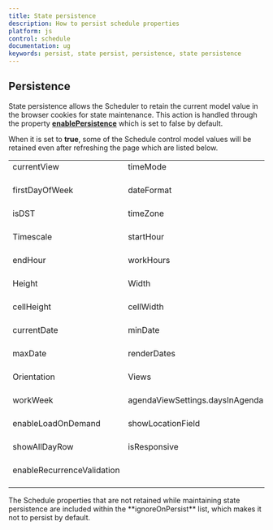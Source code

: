 ```yaml
---
title: State persistence
description: How to persist schedule properties
platform: js
control: schedule
documentation: ug
keywords: persist, state persist, persistence, state persistence 
---
```

## Persistence

State persistence allows the Scheduler to retain the current model value in the browser cookies for state maintenance. This action is handled through the property **[enablePersistence](http://help.syncfusion.com/js/api/ejschedule#members:enablepersistence "")** which is set to false by default.

When it is set to **true**, some of the Schedule control model values will be retained even after refreshing the page which are listed below.

<table>
<tr>
<td>
currentView<br/><br/></td><td>
timeMode<br/><br/></td></tr>
<tr>
<td>
firstDayOfWeek<br/><br/></td><td>
dateFormat<br/><br/></td></tr>
<tr>
<td>
isDST<br/><br/></td><td>
timeZone<br/><br/></td></tr>
<tr>
<td>
Timescale<br/><br/></td><td>
startHour<br/><br/></td></tr>
<tr>
<td>
endHour<br/><br/></td><td>
workHours<br/><br/></td></tr>
<tr>
<td>
Height<br/><br/></td><td>
Width<br/><br/></td></tr>
<tr>
<td>
cellHeight<br/><br/></td><td>
cellWidth<br/><br/></td></tr>
<tr>
<td>
currentDate<br/><br/></td><td>
minDate<br/><br/></td></tr>
<tr>
<td>
maxDate<br/><br/></td><td>
renderDates<br/><br/></td></tr>
<tr>
<td>
Orientation<br/><br/></td><td>
Views<br/><br/></td></tr>
<tr>
<td>
workWeek<br/><br/></td><td>
agendaViewSettings.daysInAgenda<br/><br/></td></tr>
<tr>
<td>
enableLoadOnDemand<br/><br/></td><td>
showLocationField<br/><br/></td></tr>
<tr>
<td>
showAllDayRow<br/><br/></td><td>
isResponsive<br/><br/></td></tr>
<tr>
<td>
enableRecurrenceValidation<br/><br/></td><td>
<br/><br/></td></tr>
</table>
The Schedule properties that are not retained while maintaining state persistence are included within the **ignoreOnPersist** list, which makes it not to persist by default.

